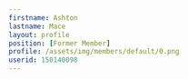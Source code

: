 ```yaml
---
firstname: Ashton
lastname: Mace
layout: profile
position: [Former Member]
profile: /assets/img/members/default/0.png
userid: 150140098
---
```

